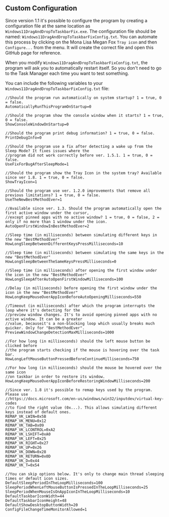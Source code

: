 ## **Custom Configuration**

Since version 1.1 it's possible to configure the program by creating a configuration file at the same location as `Windows11DragAndDropToTaskbarFix.exe`. The configuration file should be named: `Windows11DragAndDropToTaskbarFixConfig.txt`. You can automate this process by clicking on the Mona Lisa Megan Fox `Tray icon` and then `Configure...` from the menu. It will create the correct file and open this GitHub page for reference.

When you modify `Windows11DragAndDropToTaskbarFixConfig.txt`, the program will ask you to automatically restart itself. So you don't need to go to the Task Manager each time you want to test something.

You can include the following variables to your `Windows11DragAndDropToTaskbarFixConfig.txt` file:

```
//Should the program run automatically on system startup? 1 = true, 0 = false.
AutomaticallyRunThisProgramOnStartup=0

//Should the program show the console window when it starts? 1 = true, 0 = false.
ShowConsoleWindowOnStartup=0

//Should the program print debug information? 1 = true, 0 = false.
PrintDebugInfo=0

//Should the program use a fix after detecting a wake up from the Sleep Mode? It fixes issues where the
//program did not work correctly before ver. 1.5.1. 1 = true, 0 = false.
UseFixForBugAfterSleepMode=1

//Should the program show the Tray Icon in the system tray? Available since ver 1.8. 1 = true, 0 = false.
ShowTrayIcon=1

//Should the program use ver. 1.2.0 improvements that remove all previous limitations? 1 = true, 0 = false.
UseTheNewBestMethodEver=1

//Available since ver. 1.3. Should the program automatically open the first active window under the cursor,
//except pinned apps with no active window? 1 = true, 0 = false, 2 = only if no more than 1 window under the icon.
AutoOpenFirstWindowInBestMethodEver=2

//Sleep time (in milliseconds) between simulating different keys in the new "BestMethodEver"
HowLongSleepBetweenDifferentKeysPressMilliseconds=10

//Sleep time (in milliseconds) between simulating the same keys in the new "BestMethodEver" 
HowLongSleepBetweenTheSameKeysPressMilliseconds=0

//Sleep time (in milliseconds) after opening the first window under the icon in the new "BestMethodEver"
HowLongSleepAfterAutoOpenFirstWindowMilliseconds=100

//Delay (in milliseconds) before opening the first window under the icon in the new "BestMethodEver"
HowLongKeepMouseOverAppIconBeforeAutoOpeningMilliseconds=550

//Timeout (in milliseconds) after which the program interrupts the loop where it's detecting for the
//preview window changes. It's to avoid opening pinned apps with no active window. It can be a greater
//value, becauseit's a non-blocking loop which usually breaks much quicker. Only for "BestMethodEver".
PreviewWindowChangeDetectionMaxMilliseconds=1000

//For how long (in milliseconds) should the left mouse button be clicked before
//the program starts checking if the mouse is hovering over the task bar.
HowLongLeftMouseButtonPressedBeforeContinueMilliseconds=750

//For how long (in milliseconds) should the mouse be hovered over the same icon
//on taskbar in order to restore its window.
HowLongKeepMouseOverAppIconBeforeRestoringWindowMilliseconds=200

//Since ver. 1.8 it's possible to remap keys used by the program. Please use
//https://docs.microsoft.com/en-us/windows/win32/inputdev/virtual-key-codes
//to find the right value (0x...). This allows simulating different keys instead of default ones.
REMAP_VK_LWIN=0x5B
REMAP_VK_MENU=0x12
REMAP_VK_TAB=0x09
REMAP_VK_LCONTROL=0xA2
REMAP_VK_LSHIFT=0xA0
REMAP_VK_LEFT=0x25
REMAP_VK_RIGHT=0x27
REMAP_VK_UP=0x26
REMAP_VK_DOWN=0x28
REMAP_VK_RETURN=0x0D
REMAP_VK_D=0x44
REMAP_VK_T=0x54

//You can skip options below. It's only to change main thread sleeping times or default icon sizes.
DefaultSleepPeriodInTheLoopMilliseconds=100
SleepPeriodWhenLeftMouseButtonIsPressedInTheLoopMilliseconds=25
SleepPeriodWhenMouseIsOnAppIconInTheLoopMilliseconds=10
DefaultTaskbarIconWidth=44
DefaultTaskbarIconHeight=48
DefaultShowDesktopButtonWidth=20
ConfigFileChangeTimeMonitorAllowed=1
```


